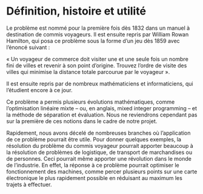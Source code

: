 # Définition, histoire et utilité

Le problème est nommé pour la première fois dès 1832 dans un manuel à destination de commis voyageurs. Il est ensuite repris par William Rowan Hamilton, qui posa ce problème sous la forme d’un jeu dès 1859 avec l’énoncé suivant : 

« Un voyageur de commerce doit visiter une et une seule fois un nombre fini de villes et revenir à son point d’origine. Trouvez l’ordre de visite des villes qui minimise la distance totale parcourue par le voyageur ». 

Il est ensuite repris par de nombreux mathématiciens et informaticiens, qui l’étudient encore à ce jour.

Ce problème a permis plusieurs évolutions mathématiques, comme l’optimisation linéaire mixte – ou, en anglais, mixed integer programming – et la méthode de séparation et évaluation. Nous ne reviendrons cependant pas sur la première de ces notions dans le cadre de notre projet. 

Rapidement, nous avons décelé de nombreuses branches où l’application de ce problème pourrait être utile. Pour donner quelques exemples, la résolution du problème du commis voyageur pourrait apporter beaucoup à la résolution de problèmes de logistique, de transport de marchandises ou de personnes. Ceci pourrait même apporter une révolution dans le monde de l’industrie. En effet, la réponse à ce problème pourrait optimiser le fonctionnement des machines, comme percer plusieurs points sur une carte électronique le plus rapidement possible en réduisant au maximum les trajets à effectuer.
